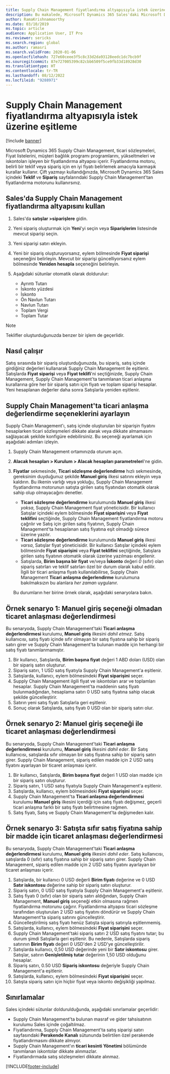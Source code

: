 ```yaml
---
title: Supply Chain Management fiyatlandırma altyapısıyla istek üzerine eşitleme
description: Bu makalede, Microsoft Dynamics 365 Sales'daki Microsoft Dynamics 365 Supply Chain Management'ta fiyatlandırma altyapısının nasıl kullanılacağı açıklanmaktadır.
author: RamaKrishnamoorthy
ms.date: 03/10/2019
ms.topic: article
audience: Application User, IT Pro
ms.reviewer: sericks
ms.search.region: global
ms.author: ramasri
ms.search.validFrom: 2020-01-06
ms.openlocfilehash: 727e60ceee3f5c8c33d2da93128eedc1dc7bcb9f
ms.sourcegitcommit: 87e727005399c82cbb6509f5ce9fb33d18928d30
ms.translationtype: HT
ms.contentlocale: tr-TR
ms.lasthandoff: 08/12/2022
ms.locfileid: "9288971"
---
```

# <a name="sync-on-demand-with-the-supply-chain-management-pricing-engine"></a>Supply Chain Management fiyatlandırma altyapısıyla istek üzerine eşitleme

[!include [banner](../../includes/banner.md)]

Microsoft Dynamics 365 Supply Chain Management, ticari sözleşmeleri, Fiyat listelerini, müşteri bağlılık programı programlarını, yükseltmeleri ve iskontoları işleyen bir fiyatlandırma altyapısı içerir. Fiyatlandırma motoru, belirli bir teklif veya sipariş için en iyi fiyatı belirlemek amacıyla karmaşık kurallar kullanır. Çift yazmayı kullandığınızda, Microsoft Dynamics 365 Sales içindeki **Teklif** ve **Sipariş** sayfalarındaki Supply Chain Management'tan fiyatlandırma motorunu kullanırsınız.

## <a name="use-the-pricing-engine-from-supply-chain-management-in-sales"></a>Sales'da Supply Chain Management fiyatlandırma altyapısını kullan

1. Sales'da **satışlar \>siparişlere** gidin.
1. Yeni sipariş oluşturmak için **Yeni**'yi seçin veya **Siparişlerim** listesinde mevcut siparişi seçin.
1. Yeni siparişi satırı ekleyin.
1. Yeni bir sipariş oluşturuyorsanız, eylem bölmesinde **Fiyat siparişi** seçeneğini belirleyin. Mevcut bir siparişi güncelliyorsanız eylem bölmesinde **Yeniden hesapla** seçeneğini belirleyin.
1. Aşağıdaki sütunlar otomatik olarak doldurulur:

    - Ayrıntı Tutarı
    - İskonto yüzdesi
    - İskonto
    - Ön Navlun Tutarı
    - Navlun Tutarı
    - Toplam Vergi
    - Toplam Tutar

> [!NOTE]
> Teklifler oluşturduğunuzda benzer bir işlem de geçerlidir.

## <a name="how-it-works"></a>Nasıl çalışır

Satış sırasında bir sipariş oluşturduğunuzda, bu sipariş, satış içinde girdiğiniz değerleri kullanarak Supply Chain Management ile eşitlenir. Satışlarda **Fiyat siparişi** veya **Fiyat teklifi**'ni seçtiğinizde, Supply Chain Management, Supply Chain Management'ta tanımlanan ticari anlaşma kurallarına göre her bir sipariş satırı için fiyatı ve toplam siparişi hesaplar. Yeni hesaplanan değerler daha sonra Satışlarla yeniden eşitlenir.

## <a name="set-trade-agreement-evaluation-options-in-supply-chain-management"></a>Supply Chain Management'ta ticari anlaşma değerlendirme seçeneklerini ayarlayın

Supply Chain Management'ı, satış içinde oluşturulan bir siparişin fiyatını hesaplarken ticari sözleşmeleri dikkate alarak veya dikkate almamasını sağlayacak şekilde konfigüre edebilirsiniz. Bu seçeneği ayarlamak için aşağıdaki adımları izleyin.

1. Supply Chain Management ortamınızda oturum açın.
1. **Alacak hesapları \> Kurulum \> Alacak hesapları parametreleri**'ne gidin.
1. **Fiyatlar** sekmesinde, **Ticari sözleşme değerlendirme** hızlı sekmesinde, gereksinim duyduğunuz şekilde **Manuel giriş** ilkesi satırını ekleyin veya kaldırın. Bu ilkenin varlığı veya yokluğu, Supply Chain Management fiyatlandırma motorunun satışta girilen satış fiyatından otomatik olarak sahip olup olmayacağını denetler.

    - **Ticari sözleşme değerlendirme** kurulumunda **Manuel giriş** ilkesi *yoksa*, Supply Chain Management fiyat yöneticisidir. Bir kullanıcı Satışlar içindeki eylem bölmesinde **Fiyat siparişini** veya **Fiyat teklifini** seçtiğinde, Supply Chain Management fiyatlandırma motoru çağrılır ve Satış için girilen satış fiyatının, Supply Chain Management'ta hesaplanan satış fiyatına eşit olmadığı sürece üzerine yazılır.
    - **Ticari sözleşme değerlendirme** kurulumunda **Manuel giriş** ilkesi *varsa*, Satışlar fiyat yöneticisidir. Bir kullanıcı Satışlar içindeki eylem bölmesinde **Fiyat siparişini** veya **Fiyat teklifini** seçtiğinde, Satışlara girilen satış fiyatının otomatik olarak üzerine yazılması engellenir.
    - Satışlarda, **Birim başına bir fiyat** ve/veya **İskonto** değeri *0* (sıfır) olan sipariş satırları ve teklif satırları özel bir durum olarak kabul edilir. İlgili bir ticari anlaşma fiyatı kullanılabilirse, Supply Chain Management **Ticari anlaşma değerlendirme** kurulumuna bakılmaksızın bu alanlara *her zaman* uygulanır.

    Bu durumların her birine örnek olarak, aşağıdaki senaryolara bakın.

## <a name="example-scenario-1-trade-agreement-evaluation-without-the-manual-entry-option"></a>Örnek senaryo 1: Manuel giriş seçeneği olmadan ticaret anlaşması değerlendirmesi

Bu senaryoda, Supply Chain Management'taki **Ticari anlaşma değerlendirmesi** kurulumu, **Manuel giriş** ilkesini *dahil etmez*. Satış kullanıcısı, satış fiyatı içinde sıfır olmayan bir satış fiyatına sahip bir sipariş satırı girer ve Supply Chain Management'ta bulunan madde için herhangi bir satış fiyatı tanımlanmamıştır.

1. Bir kullanıcı, Satışlarda, **Birim başına fiyat** değeri 1 ABD doları (USD) olan bir sipariş satırı oluşturur.
1. Sipariş satırı, 1 USD satış fiyatıyla Supply Chain Management'a eşitlenir.
1. Satışlarda, kullanıcı, eylem bölmesindeki **Fiyat siparişini** seçer.
1. Supply Chain Management ilgili fiyat ve iskontoları arar ve toplamları hesaplar. Supply Chain Management'ta maddenin satış fiyatı bulunmadığından, hesaplama satırı 0 USD satış fiyatına sahip olacak şekilde güncelleştirir.
1. Satırın yeni satış fiyatı Satışlarla geri eşitlenir.
1. Sonuç olarak Satışlarda, satış fiyatı 0 USD olan bir sipariş satırı olur.

## <a name="example-scenario-2-trade-agreement-evaluation-with-the-manual-entry-option"></a>Örnek senaryo 2: Manuel giriş seçeneği ile ticaret anlaşması değerlendirmesi

Bu senaryoda, Supply Chain Management'taki **Ticari anlaşma değerlendirmesi** kurulumu, **Manuel giriş** ilkesini *dahil eder*. Bir Satış kullanıcısı, satışlarda sıfır olmayan bir satış fiyatına sahip bir sipariş satırı girer. Supply Chain Management, sipariş edilen madde için 2 USD satış fiyatını ayarlayan bir ticaret anlaşması içerir.

1. Bir kullanıcı, Satışlarda, **Birim başına fiyat** değeri 1 USD olan madde için bir sipariş satırı oluşturur.
1. Sipariş satırı, 1 USD satış fiyatıyla Supply Chain Management'a eşitlenir.
1. Satışlarda, kullanıcı, eylem bölmesindeki **Fiyat siparişini** seçer.
1. Supply Chain Management'ta **Ticari anlaşma değerlendirmesi** kurulumu **Manuel giriş** ilkesini içerdiği için satış fiyatı değişmez, geçerli ticari anlaşma farklı bir satış fiyatı belirtmesine rağmen.
1. Satış fiyatı, Satış ve Supply Chain Management'ta değişmeden kalır.

## <a name="example-scenario-3-trade-agreement-evaluation-for-an-item-that-has-a-sales-price-of-zero-in-sales"></a>Örnek senaryo 3: Satışta sıfır satış fiyatına sahip bir madde için ticaret anlaşması değerlendirmesi

Bu senaryoda, Supply Chain Management'taki **Ticari anlaşma değerlendirmesi** kurulumu, **Manuel giriş** ilkesini *dahil eder*. Satış kullanıcısı, satışlarda 0 (sıfır) satış fiyatına sahip bir sipariş satırı girer. Supply Chain Management, sipariş edilen madde için 2 USD satış fiyatını ayarlayan bir ticaret anlaşması içerir.

1. Satışlarda, bir kullanıcı 0 USD değerli **Birim fiyatı** değerine ve 0 USD **Satır iskontosu** değerine sahip bir sipariş satırı oluşturur.
1. Sipariş satırı, 0 USD satış fiyatıyla Supply Chain Management'a eşitlenir.
1. Satış fiyatı 0 (sıfır) olan bir sipariş satırı aldığından, Supply Chain Management, **Manuel giriş** seçeneği etkin olmasına rağmen fiyatlandırma motorunu çağırır. Fiyatlandırma altyapısı ticari sözleşme tarafından oluşturulan 2 USD satış fiyatını döndürür ve Supply Chain Management'ta sipariş satırını güncelleştirir.
1. Güncelleştirilmiş satış fiyatı henüz Satışta sipariş satırıyla eşitlenmemiş.
1. Satışlarda, kullanıcı, eylem bölmesindeki **Fiyat siparişini** seçer.
1. Supply Chain Management'taki sipariş satırı 2 USD satış fiyatını tutar; bu durum şimdi Satışlarla geri eşitlenir. Bu nedenle, Satışlarda sipariş satırının **Birim fiyatı** değeri 0 USD'den 2 USD'ye güncelleştirilir.
1. Satışlarda kullanıcı, 0,50 USD değerinde yeni bir **Satır iskontosu** girer. Satışlar, satırın **Genişletilmiş tutar** değerinin 1,50 USD olduğunu hesaplar.
1. Sipariş satırı, 0.50 USD **Sipariş iskontosu** değeriyle Supply Chain Management'a eşitlenir.
1. Satışlarda, kullanıcı, eylem bölmesindeki **Fiyat siparişini** seçer.
1. Satışta sipariş satırı için hiçbir fiyat veya iskonto değişikliği yapılmaz.

## <a name="limitations"></a>Sınırlamalar

Sales içindeki sütunlar doldurulduğunda, aşağıdaki sınırlamalar geçerlidir:

- Supply Chain Management'ta bulunan masraf ve gider tahsisatının kurulumu Sales içinde çoğaltılmaz.
- Fiyatlandırma, Supply Chain Management'ta satış siparişi satırı sayfasındaki **Perakende Kanalı** sütununda belirtilen özel perakende fiyatlandırmasını dikkate almıyor.
- Supply Chain Management'ın **ticari kesinti Yönetimi** bölümünde tanımlanan iskontolar dikkate alınmazlar.
- Fiyatlandırmada satış sözleşmeleri dikkate alınmaz.

[!INCLUDE[footer-include](../../../../includes/footer-banner.md)]
